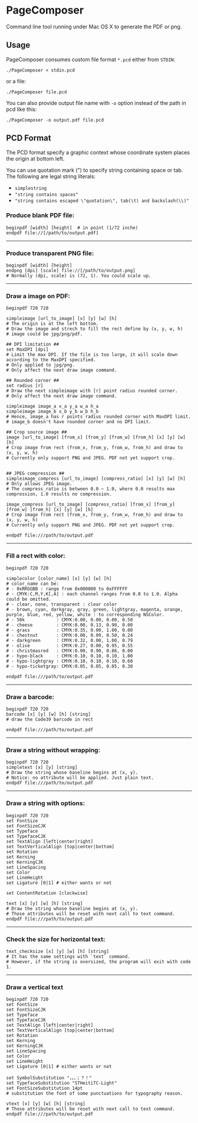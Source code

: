 # PageComposer

Command line tool running under Mac OS X to generate the PDF or png.

## Usage

PageComposer consumes custom file format `*.pcd` either from `STDIN`:

    ./PageComposer < stdin.pcd

or a file:

    ./PageComposer file.pcd

You can also provide output file name with `-o` option instead of the path in pcd like this:

    ./PageComposer -o output.pdf file.pcd

## PCD Format

The PCD format specify a graphic context whose coordinate system places the origin at bottom left.

You can use quotation mark (") to specify string containing space or tab.
The following are legal string literals:

* `simplestring`
* `"string contains spaces"`
* `"string contains escaped \"quotation\", tab(\t) and backslash(\\)"`

### Produce blank PDF file:

    beginpdf [width] [height]  # in point (1/72 inche)
    endpdf file://[/path/to/output.pdf]

----

### Produce transparent PNG file:

    beginpdf [width] [height]
    endpng [dpi] [scale] file://[/path/to/output.png] 
    # Normally (dpi, scale) is (72, 1). You could scale up.

----

### Draw a image on PDF:

    beginpdf 720 720

    simpleimage [url_to_image] [x] [y] [w] [h]
    # The origin is at the left bottom.
    # Draw the image and strech to fill the rect define by (x, y, w, h)
    # image could be jpg/png/pdf.

    ## DPI limitation ##
    set MaxDPI [dpi]
    # Limit the max DPI. If the file is too large, it will scale down according to the MaxDPI specified.
    # Only applied to jpg/png.
    # Only affect the next draw image command.

    ## Rounded corner ##
    set radius [r]
    # Draw the next simpleimage with [r] point radius rounded corner.
    # Only affect the next draw image command.

    simpleimage image_a x_a y_a w_a h_a
    simpleimage image_b x_b y_b w_b h_b
    # Hence, image_a has r points radius rounded corner with MaxDPI limit.
    # image_b doesn't have rounded corner and no DPI limit.

    ## Crop source image ##
    image [url_to_image] [from_x] [from_y] [from_w] [from_h] [x] [y] [w] [h]
    # Crop image from rect (from_x, from_y, from_w, from_h) and draw to (x, y, w, h)
    # Currently only support PNG and JPEG. PDF not yet support crop.


    ## JPEG compression ##
    simpleimage_compress [url_to_image] [compress_ratio] [x] [y] [w] [h]
    # Only allows JPEG image.
    # The compress_ratio is between 0.0 ~ 1.0, where 0.0 results max compression, 1.0 results no compression.

    image_compress [url_to_image] [compress_ratio] [from_x] [from_y] [from_w] [from_h] [x] [y] [w] [h]
    # Crop image from rect (from_x, from_y, from_w, from_h) and draw to (x, y, w, h)
    # Currently only support PNG and JPEG. PDF not yet support crop.

    endpdf file:///path/to/output.pdf

----

### Fill a rect with color:

    beginpdf 720 720

    simplecolor [color_name] [x] [y] [w] [h]
    # color_name can be:
    # - 0xRRGGBB : range from 0x000000 to 0xFFFFFF
    # - CMYK:C,M,Y,K[,A] : each channel ranges from 0.0 to 1.0. Alpha could be omitted. 
    # - clear, none, transparent : clear color
    # - brown, cyan, darkgray, gray, green, lightgray, magenta, orange, purple, blue, red, yellow, white : to corresponding NSColor.
    # - 50k            : CMYK:0.00, 0.00, 0.00, 0.50
    # - cheese         : CMYK:0.00, 0.13, 0.90, 0.00
    # - grass          : CMYK:0.35, 0.00, 1.00, 0.00
    # - chestnut       : CMYK:0.00, 0.09, 0.50, 0.24
    # - darkgreen      : CMYK:0.32, 0.00, 1.00, 0.79
    # - olive          : CMYK:0.27, 0.00, 0.95, 0.55
    # - christmasred   : CMYK:0.00, 0.90, 0.86, 0.00
    # - hypo-black     : CMYK:0.10, 0.10, 0.10, 1.00
    # - hypo-lightgray : CMYK:0.10, 0.10, 0.10, 0.60
    # - hypo-ticketgray: CMYK:0.05, 0.05, 0.05, 0.30

    endpdf file:///path/to/output.pdf

----

### Draw a barcode:

    beginpdf 720 720
    barcode [x] [y] [w] [h] [string]
    # draw the Code39 barcode in rect

    endpdf file:///path/to/output.pdf

----

### Draw a string without wrapping:

    beginpdf 720 720
    simpletext [x] [y] [string]
    # Draw the string whose baseline begins at (x, y).
    # Notice: no attribute will be applied. Just plain text.
    endpdf file:///path/to/output.pdf

----

### Draw a string with options:

    beginpdf 720 720
    set FontSize
    set FontSizeCJK
    set Typeface
    set TypefaceCJK
    set TextAlign [left|center|right]
    set TextVerticalAlign [top|center|bottom]
    set Rotation
    set Kerning
    set KerningCJK
    set LineSpacing
    set Color
    set LineHeight
    set Ligature [0|1] # either wants or not

    set ContentRotation [clockwise]

    text [x] [y] [w] [h] [string]
    # Draw the string whose baseline begins at (x, y).
    # Those attributes will be reset with next call to text command.
    endpdf file:///path/to/output.pdf

----

### Check the size for horizontal text:
    
    text_checksize [x] [y] [w] [h] [string]
    # It has the same settings with `text` command. 
    # However, if the string is oversized, the program will exit with code 1.

----

### Draw a vertical text

    beginpdf 720 720
    set FontSize
    set FontSizeCJK
    set Typeface
    set TypefaceCJK
    set TextAlign [left|center|right]
    set TextVerticalAlign [top|center|bottom]
    set Rotation
    set Kerning
    set KerningCJK
    set LineSpacing
    set Color
    set LineHeight
    set Ligature [0|1] # either wants or not

    set SymbolSubstitution "，。、；？！"
    set TypefaceSubstitution "STHeitiTC-Light"
    set FontSizeSubstitution 14pt
    # substitution the font of some punctuations for typography reason. 

    vtext [x] [y] [w] [h] [string]
    # Those attributes will be reset with next call to text command.
    endpdf file:///path/to/output.pdf

